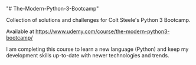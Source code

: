 "# The-Modern-Python-3-Bootcamp" 

Collection of solutions and challenges for Colt Steele's Python 3 Bootcamp. 

Available at https://www.udemy.com/course/the-modern-python3-bootcamp/

I am completing this course to learn a new language (Python) and keep my development skills up-to-date with newer technologies and trends.